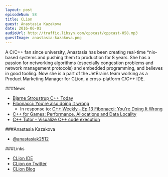 ```yaml
---
layout: post
episodeNum: 58
title: CLion
guest: Anastasia Kazakova
date: 2016-06-01
audioUrl: http://traffic.libsyn.com/cppcast/cppcast-058.mp3
guestImage: anastasia-kazakova.png
---
```


A C/C++ fan since university, Anastasia has been creating real-time *nix-based systems and pushing them to production for 8 years. She has a passion for networking algorithms (especially congestion problems and network management protocols) and embedded programming, and believes in good tooling. Now she is a part of the JetBrains team working as a Product Marketing Manager for CLion, a cross-platform C/C++ IDE.

###News

 - [Bjarne Stroustrup C++ Today](https://www.youtube.com/watch?v=aPvbxuOBQ70)
 - [Fibonacci: You're also doing it wrong](http://wordpress.electric-snow.net/2016/05/31/fibonacci-youre-also-doing-it-wrong/)
	 - In response to: [C++ Weekly - Ep 13 Fibonacci: You're Doing It Wrong](https://www.youtube.com/watch?v=hErD6WGqPlA)
 - [C++ for Games: Performance. Allocations and Data Locality](http://ithare.com/c-for-games-performance-allocations-and-data-locality/)
 - [C++ Tutor - Visualize C++ code execution](http://www.pythontutor.com/visualize.html#mode=edit)
 
###Anastasia Kazakova

 - [@anastasiak2512](https://twitter.com/anastasiak2512)
 
###Links

 - [CLion IDE](https://www.jetbrains.com/clion/)
 - [CLion on Twitter](https://twitter.com/clion_ide)
 - [CLion Blog](http://blog.jetbrains.com/clion/)

